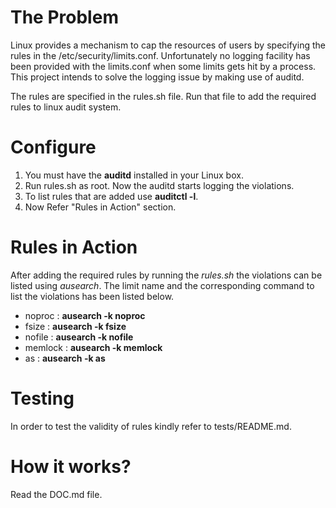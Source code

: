 The Problem
============

Linux provides a mechanism to cap the resources of users by specifying the rules in the /etc/security/limits.conf. Unfortunately no logging facility has been provided with the limits.conf when some limits gets hit by a process. This project intends to solve the logging issue by making use of auditd.

The rules are specified in the rules.sh file. Run that file to add the
required rules to linux audit system.

Configure
=========

1. You must have the **auditd** installed in your Linux box.
2. Run rules.sh as root. Now the auditd starts logging the violations.
3. To list rules that are added use **auditctl -l**.
4. Now Refer "Rules in Action" section.

Rules in Action
===============

After adding the required rules by running the *rules.sh* the violations can be listed using *ausearch*. The limit name and the corresponding command to list the violations has been listed below.

* noproc : **ausearch -k noproc**
* fsize : **ausearch -k fsize**
* nofile : **ausearch -k nofile**
* memlock : **ausearch -k memlock**
* as : **ausearch -k as**

Testing
=======
In order to test the validity of rules kindly refer to tests/README.md.

How it works?
============

Read the DOC.md file.
